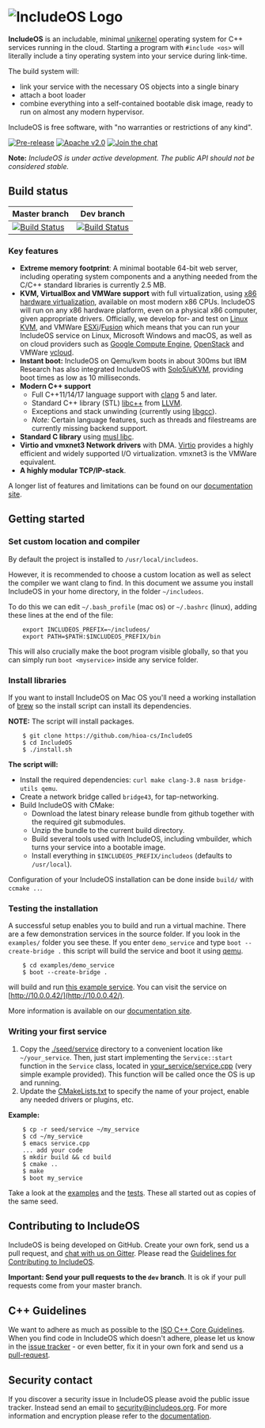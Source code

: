 ![IncludeOS Logo](./doc/logo.png)
================================================

**IncludeOS** is an includable, minimal [unikernel](https://en.wikipedia.org/wiki/Unikernel) operating system for C++ services running in the cloud. Starting a program with `#include <os>` will literally include a tiny operating system into your service during link-time.

The build system will:
* link your service with the necessary OS objects into a single binary
* attach a boot loader
* combine everything into a self-contained bootable disk image, ready to run on almost any modern hypervisor.

IncludeOS is free software, with "no warranties or restrictions of any kind".

[![Pre-release](https://img.shields.io/badge/IncludeOS-v0.12.0-green.svg)](https://github.com/hioa-cs/IncludeOS/releases)
[![Apache v2.0](https://img.shields.io/badge/license-Apache%20v2.0-blue.svg)](http://www.apache.org/licenses/LICENSE-2.0)
[![Join the chat](https://img.shields.io/badge/chat-on%20Slack-brightgreen.svg)](https://goo.gl/NXBVsc)

**Note:** *IncludeOS is under active development. The public API should not be considered stable.*

## Build status

| Master branch | Dev branch |
|-------------------|-------------------|
| [![Build Status](https://img.shields.io/jenkins/s/https/jenkins.includeos.org/shield_master_bundle.svg)](https://jenkins.includeos.org/job/shield_master_bundle/) | [![Build Status](https://img.shields.io/jenkins/s/https/jenkins.includeos.org/shield_dev_bundle.svg)](https://jenkins.includeos.org/job/shield_dev_bundle/)      |

### Key features

* **Extreme memory footprint**: A minimal bootable 64-bit web server, including operating system components and a anything needed from the C/C++ standard libraries is currently 2.5 MB.
* **KVM, VirtualBox and VMWare support** with full virtualization, using [x86 hardware virtualization](https://en.wikipedia.org/wiki/X86_virtualization), available on most modern x86 CPUs. IncludeOS will run on any x86 hardware platform, even on a physical x86 computer, given appropriate drivers. Officially, we develop for- and test on [Linux KVM](http://www.linux-kvm.org/page/Main_Page), and VMWare [ESXi](https://www.vmware.com/products/esxi-and-esx.html)/[Fusion](https://www.vmware.com/products/fusion.html) which means that you can run your IncludeOS service on Linux, Microsoft Windows and macOS, as well as on cloud providers such as [Google Compute Engine](http://www.includeos.org/blog/2017/includeos-on-google-compute-engine.html), [OpenStack](https://www.openstack.org/) and VMWare [vcloud](https://www.vmware.com/products/vcloud-suite.html).
* **Instant boot:** IncludeOS on Qemu/kvm boots in about 300ms but IBM Research has also integrated IncludeOS with [Solo5/uKVM](https://github.com/Solo5/solo5), providing boot times as low as 10 milliseconds.
* **Modern C++ support**
    * Full C++11/14/17 language support with [clang](http://clang.llvm.org) 5 and later.
    * Standard C++ library (STL) [libc++](http://libcxx.llvm.org) from [LLVM](http://llvm.org/).
    * Exceptions and stack unwinding (currently using [libgcc](https://gcc.gnu.org/onlinedocs/gccint/Libgcc.html)).
    * *Note:* Certain language features, such as threads and filestreams are currently missing backend support.
* **Standard C library** using [musl libc](http://www.musl-libc.org/).
* **Virtio and vmxnet3 Network drivers** with DMA. [Virtio](https://www.oasis-open.org/committees/tc_home.php?wg_abbrev=virtio) provides a highly efficient and widely supported I/O virtualization. vmxnet3 is the VMWare equivalent.
* **A highly modular TCP/IP-stack**.

A longer list of features and limitations can be found on our [documentation site](http://includeos.readthedocs.io/en/latest/Features.html).

## Getting started

### Set custom location and compiler

By default the project is installed to `/usr/local/includeos`.

However, it is recommended to choose a custom location as well as select the compiler we want clang to find. In this document we assume you install IncludeOS in your home directory, in the folder `~/includeos`.

To do this we can edit `~/.bash_profile` (mac os) or `~/.bashrc` (linux), adding these lines at the end of the file:

```
    export INCLUDEOS_PREFIX=~/includeos/
    export PATH=$PATH:$INCLUDEOS_PREFIX/bin
```

This will also crucially make the boot program visible globally, so that you can simply run ```boot <myservice>``` inside any service folder.

### Install libraries

If you want to install IncludeOS on Mac OS you'll need a working installation of [brew] so the install script can install its dependencies.

**NOTE:** The script will install packages.

```
    $ git clone https://github.com/hioa-cs/IncludeOS
    $ cd IncludeOS
    $ ./install.sh
```

**The script will:**

* Install the required dependencies: `curl make clang-3.8 nasm bridge-utils qemu`.
* Create a network bridge called `bridge43`, for tap-networking.
* Build IncludeOS with CMake:
  * Download the latest binary release bundle from github together with the required git submodules.
  * Unzip the bundle to the current build directory.
  * Build several tools used with IncludeOS, including vmbuilder, which turns your service into a bootable image.
  * Install everything in `$INCLUDEOS_PREFIX/includeos` (defaults to `/usr/local`).

Configuration of your IncludeOS installation can be done inside `build/` with `ccmake ..`.

### Testing the installation

A successful setup enables you to build and run a virtual machine. There are a few demonstration services in the source folder. If you look in the `examples/` folder you see these. If you enter `demo_service` and type `boot --create-bridge .` this script will build the service and boot it using [qemu].

```
    $ cd examples/demo_service
    $ boot --create-bridge .
```

will build and run [this example service](./examples/demo_service/service.cpp). You can visit the service on [http://10.0.0.42/](http://10.0.0.42/).

More information is available on our [documentation site](http://includeos.readthedocs.io/en/latest/Getting-started.html#testing-the-example-service).

### Writing your first service

1. Copy the [./seed/service](./seed/service) directory to a convenient location like `~/your_service`. Then, just start implementing the `Service::start` function in the `Service` class, located in [your_service/service.cpp](./seed/service/service.cpp) (very simple example provided). This function will be called once the OS is up and running.
2. Update the [CMakeLists.txt](./seed/service/CMakeLists.txt) to specify the name of your project, enable any needed drivers or plugins, etc.

**Example:**

```
    $ cp -r seed/service ~/my_service
    $ cd ~/my_service
    $ emacs service.cpp
    ... add your code
    $ mkdir build && cd build
    $ cmake ..
    $ make
    $ boot my_service
```

Take a look at the [examples](./examples) and the [tests](./test). These all started out as copies of the same seed.

## Contributing to IncludeOS

IncludeOS is being developed on GitHub. Create your own fork, send us a pull request, and [chat with us on Gitter](https://gitter.im/hioa-cs/IncludeOS). Please read the [Guidelines for Contributing to IncludeOS](http://includeos.readthedocs.io/en/latest/Contributing-to-IncludeOS.html).

**Important: Send your pull requests to the `dev` branch**. It is ok if your pull requests come from your master branch.

## C++ Guidelines

We want to adhere as much as possible to the [ISO C++ Core Guidelines](https://github.com/isocpp/CppCoreGuidelines). When you find code in IncludeOS which doesn't adhere, please let us know in the [issue tracker](https://github.com/hioa-cs/IncludeOS/issues) - or even better, fix it in your own fork and send us a [pull-request](https://github.com/hioa-cs/IncludeOS/pulls).


[brew]: https://brew.sh/
[qemu]: https://www.qemu.org/

## Security contact
If you discover a security issue in IncludeOS please avoid the public issue tracker. Instead send an email to security@includeos.org. For more information and encryption please refer to the [documentation](http://includeos.readthedocs.io/en/latest/Security.html).
